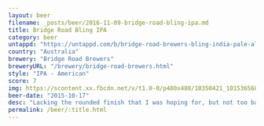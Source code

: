 ```yaml
---
layout: beer
filename: _posts/beer/2016-11-09-bridge-road-bling-ipa.md
title: Bridge Road Bling IPA
category: beer
untappd: "https://untappd.com/b/bridge-road-brewers-bling-india-pale-ale/20844"
country: "Australia"
brewery: "Bridge Road Brewers"
breweryURL: "/brewery/bridge-road-brewers.html"
style: "IPA - American"
score: 7
img: https://scontent.xx.fbcdn.net/v/t1.0-0/p480x480/10350421_10153656864623745_1423000334986932771_n.jpg?_nc_cat=102&_nc_ht=scontent.xx&oh=8364d9b46f27e44ab98bfca9ad85c02f&oe=5CAC9148
beer-date: "2015-10-17"
desc: "Lacking the rounded finish that I was hoping for, but not too bad"
permalink: /beer/:title.html
---
```

